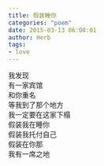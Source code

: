 ```yaml
---
title: 假装睡你
categories: "poem"
date: 2015-03-13 06:08:01
author: Herb
tags: 
- love
---
```

我发现\
有一家宾馆\
和你重名\
等我到了那个地方\
我一定要在这家下榻\
假装我在睡你\
假装我托付自己\
假装在你那\
我有一席之地
